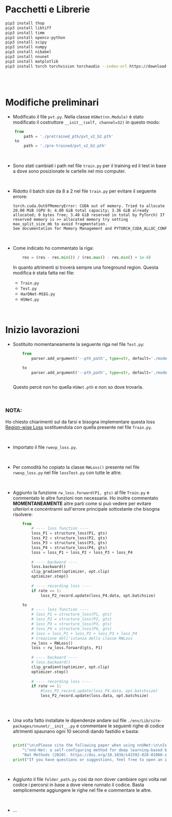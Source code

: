 # Pacchetti e Librerie

```sh
pip3 install thop
pip3 install libtiff
pip3 install timm
pip3 install opencv-python
pip3 install scipy
pip3 install numpy
pip3 install nibabel
pip3 install nnunet
pip3 install matplotlib
pip3 install torch torchvision torchaudio --index-url https://download.pytorch.org/whl/cu117
```
<br/>
<br/>

# Modifiche preliminari

* Modificato il file `pvt.py`. Nella classe `HSNet(nn.Module)` è stato modificato il costruttore `__init__(self, channel=32)` in questo modo:

```python
    from
        path = './pretrained_pth/pvt_v2_b2.pth'
    to
        path = './pre-trained/pvt_v2_b2.pth'
```

<br/>

* Sono stati cambiati i path nel file ``train.py`` per il training ed il test in base a dove sono posizionate le cartelle nel mio computer.
<br/>

* Ridotto il batch size da 8 a 2 nel file ``train.py`` per evitare il seguente errore:

      torch.cuda.OutOfMemoryError: CUDA out of memory. Tried to allocate 20.00 MiB (GPU 0; 4.00 GiB total capacity; 3.36 GiB already allocated; 0 bytes free; 3.48 GiB reserved in total by PyTorch) If reserved memory is >> allocated memory try setting max_split_size_mb to avoid fragmentation.
      See documentation for Memory Management and PYTORCH_CUDA_ALLOC_CONF
<br/>


* Come indicato ho commentato la riga:

    ```python
        res = (res - res.min()) / (res.max() - res.min() + 1e-8)
    ```
    
    In quanto altrimenti si troverà sempre una foreground region.
    Questa modifica è stata fatta nei file:

    * ``Train.py``
    * ``Test.py``
    * ``HarDNet-MSEG.py``
    * ``HSNet.py``
<br/>

# Inizio lavorazioni


* Sostituito momentaneamente la seguente riga nel file ``Test.py``:

    ```python
        from
            parser.add_argument('--pth_path', type=str, default='./model_pth/HSNet.pth')
    
        to
            parser.add_argument('--pth_path', type=str, default='./model_pth/PolypPVT/PolypPVT.pth')
        
    ```

    Questo percè non ho quella ``HSNet.pth`` e non so dove trovarla.

<br/>



### NOTA:
Ho chiesto chiarimenti sul da farsi e bisogna implementare questa loss [Region-wise Loss](https://arxiv.org/abs/2108.01405) sostituendola con quella presente nel file ``Train.py``.

<br/>

* Importato il file ``rwexp_loss.py``.

<br/>

* Per comodità ho copiato la classe ``RWLoss()`` presente nel file ``rwexp_loss.py`` nel file ``lossTest.py`` con tutte le altre.

<br/>


* Aggiunto la funzione ``rw_loss.forward(P1, gts)`` al file ``Train.py`` e commentato le altre funzioni non necessarie. Ho inoltre commentato **MOMENTANEAMENTE** altre parti come si può vedere per evitare ulteriori e concentrarmi sull'errore principale sottostante che bisogna risolvere:

    ```python
        from
            # ---- loss function ----
            loss_P1 = structure_loss(P1, gts)
            loss_P2 = structure_loss(P2, gts)
            loss_P3 = structure_loss(P3, gts)
            loss_P4 = structure_loss(P4, gts)
            loss = loss_P1 + loss_P2 + loss_P3 + loss_P4
            
            # ---- backward ----
            loss.backward()
            clip_gradient(optimizer, opt.clip)
            optimizer.step()
            
            # ---- recording loss ----
            if rate == 1:
                loss_P2_record.update(loss_P4.data, opt.batchsize)
    
        to
            # ---- loss function ----
            # loss_P1 = structure_loss(P1, gts)
            # loss_P2 = structure_loss(P2, gts)
            # loss_P3 = structure_loss(P3, gts)
            # loss_P4 = structure_loss(P4, gts)
            # loss = loss_P1 + loss_P2 + loss_P3 + loss_P4
            # Creazione dell'istanza della classe RWLoss
            rw_loss = RWLoss()
            loss = rw_loss.forward(gts, P1)
            
            # ---- backward ----
            # loss.backward()
            clip_gradient(optimizer, opt.clip)
            optimizer.step()
            
            # ---- recording loss ----
            if rate == 1:
                #loss_P2_record.update(loss_P4.data, opt.batchsize)
                loss_P2_record.update(loss.data, opt.batchsize)
        
    ```

<br/>

* Una volta fatto installate le dipendenze andare sul file ``./env/Lib/site-packages/nnunet/__init__.py`` e commentare le seguenti righe di codice altrimenti spaunano ogni 10 secondi dando fastidio e basta:

    ```python

    print("\n\nPlease cite the following paper when using nnUNet:\n\nIsensee, F., Jaeger, P.F., Kohl, S.A.A. et al. "
        "\"nnU-Net: a self-configuring method for deep learning-based biomedical image segmentation.\" "
        "Nat Methods (2020). https://doi.org/10.1038/s41592-020-01008-z\n\n")
    print("If you have questions or suggestions, feel free to open an issue at https://github.com/MIC-DKFZ/nnUNet\n")

    ```

<br/>

* Aggiunto il file ``folder_path.py`` così da non dover cambiare ogni volta nel codice i percorsi in base a dove viene runnato il codice. Basta semplicemente aggiungere le righe nel file e commentare le altre. 

<br/>

* ...

<br/><br/><br/><br/><br/><br/>
